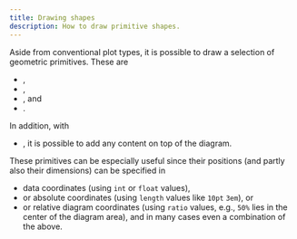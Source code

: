 ```yaml
---
title: Drawing shapes
description: How to draw primitive shapes. 
---
```



Aside from conventional plot types, it is possible to draw a selection of geometric primitives. These are
- <Crossref target="line" />,
- <Crossref target="rect" />,
- <Crossref target="ellipse" />, and
- <Crossref target="path" />. 

In addition, with
- <Crossref target="place" />,
it is possible to add any content on top of the diagram. 


These primitives can be especially useful since their positions (and partly also their dimensions) can be specified in
- data coordinates (using `int` or `float` values), 
- or absolute coordinates (using `length` values like `10pt` `3em`), or
- or relative diagram coordinates (using `ratio` values, e.g., `50%` lies in the center of the diagram area),
and in many cases even a combination of the above. 

